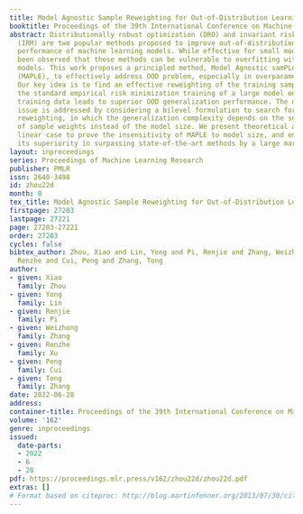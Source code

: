 ```yaml
---
title: Model Agnostic Sample Reweighting for Out-of-Distribution Learning
booktitle: Proceedings of the 39th International Conference on Machine Learning
abstract: Distributionally robust optimization (DRO) and invariant risk minimization
  (IRM) are two popular methods proposed to improve out-of-distribution (OOD) generalization
  performance of machine learning models. While effective for small models, it has
  been observed that these methods can be vulnerable to overfitting with large overparameterized
  models. This work proposes a principled method, Model Agnostic samPLe rEweighting
  (MAPLE), to effectively address OOD problem, especially in overparameterized scenarios.
  Our key idea is to find an effective reweighting of the training samples so that
  the standard empirical risk minimization training of a large model on the weighted
  training data leads to superior OOD generalization performance. The overfitting
  issue is addressed by considering a bilevel formulation to search for the sample
  reweighting, in which the generalization complexity depends on the search space
  of sample weights instead of the model size. We present theoretical analysis in
  linear case to prove the insensitivity of MAPLE to model size, and empirically verify
  its superiority in surpassing state-of-the-art methods by a large margin.
layout: inproceedings
series: Proceedings of Machine Learning Research
publisher: PMLR
issn: 2640-3498
id: zhou22d
month: 0
tex_title: Model Agnostic Sample Reweighting for Out-of-Distribution Learning
firstpage: 27203
lastpage: 27221
page: 27203-27221
order: 27203
cycles: false
bibtex_author: Zhou, Xiao and Lin, Yong and Pi, Renjie and Zhang, Weizhong and Xu,
  Renzhe and Cui, Peng and Zhang, Tong
author:
- given: Xiao
  family: Zhou
- given: Yong
  family: Lin
- given: Renjie
  family: Pi
- given: Weizhong
  family: Zhang
- given: Renzhe
  family: Xu
- given: Peng
  family: Cui
- given: Tong
  family: Zhang
date: 2022-06-28
address:
container-title: Proceedings of the 39th International Conference on Machine Learning
volume: '162'
genre: inproceedings
issued:
  date-parts:
  - 2022
  - 6
  - 28
pdf: https://proceedings.mlr.press/v162/zhou22d/zhou22d.pdf
extras: []
# Format based on citeproc: http://blog.martinfenner.org/2013/07/30/citeproc-yaml-for-bibliographies/
---
```

